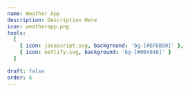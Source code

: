 ```yaml
---
name: Weather App
description: Description Here
icon: weatherapp.png
tools:
  [
    { icon: javascript.svg, background: 'bg-[#EFDB50]' },
    { icon: netlify.svg, background: 'bg-[#004846]' }
  ]

draft: false
order: 6
---
```

